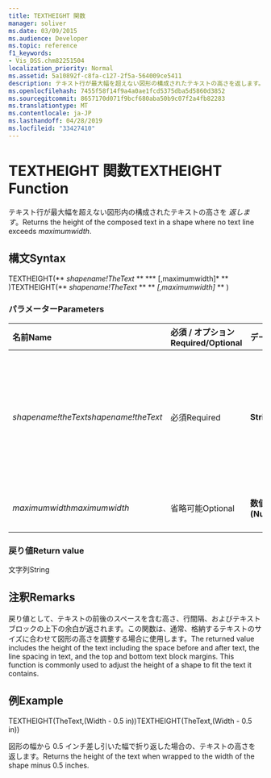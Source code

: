 ```yaml
---
title: TEXTHEIGHT 関数
manager: soliver
ms.date: 03/09/2015
ms.audience: Developer
ms.topic: reference
f1_keywords:
- Vis_DSS.chm82251504
localization_priority: Normal
ms.assetid: 5a10892f-c8fa-c127-2f5a-564009ce5411
description: テキスト行が最大幅を超えない図形の構成されたテキストの高さを返します。
ms.openlocfilehash: 7455f58f14f9a4a0ae1fcd5375dba5d5860d3852
ms.sourcegitcommit: 8657170d071f9bcf680aba50b9c07f2a4fb82283
ms.translationtype: MT
ms.contentlocale: ja-JP
ms.lasthandoff: 04/28/2019
ms.locfileid: "33427410"
---
```

# <a name="textheight-function"></a><span data-ttu-id="45ccd-103">TEXTHEIGHT 関数</span><span class="sxs-lookup"><span data-stu-id="45ccd-103">TEXTHEIGHT Function</span></span>

<span data-ttu-id="45ccd-104">テキスト行が最大幅を超えない図形内の構成されたテキストの高さを  _返します_。</span><span class="sxs-lookup"><span data-stu-id="45ccd-104">Returns the height of the composed text in a shape where no text line exceeds  _maximumwidth_.</span></span> 
  
## <a name="syntax"></a><span data-ttu-id="45ccd-105">構文</span><span class="sxs-lookup"><span data-stu-id="45ccd-105">Syntax</span></span>

<span data-ttu-id="45ccd-106">TEXTHEIGHT(\*\* *shapename!TheText* \*\* \*\*\* [,maximumwidth]\* \*\* )</span><span class="sxs-lookup"><span data-stu-id="45ccd-106">TEXTHEIGHT(\*\* *shapename!TheText* \*\* \*\* *[,maximumwidth]* \*\* )</span></span> 
  
### <a name="parameters"></a><span data-ttu-id="45ccd-107">パラメーター</span><span class="sxs-lookup"><span data-stu-id="45ccd-107">Parameters</span></span>

|<span data-ttu-id="45ccd-108">**名前**</span><span class="sxs-lookup"><span data-stu-id="45ccd-108">**Name**</span></span>|<span data-ttu-id="45ccd-109">**必須 / オプション**</span><span class="sxs-lookup"><span data-stu-id="45ccd-109">**Required/Optional**</span></span>|<span data-ttu-id="45ccd-110">**データ型**</span><span class="sxs-lookup"><span data-stu-id="45ccd-110">**Data Type**</span></span>|<span data-ttu-id="45ccd-111">**説明**</span><span class="sxs-lookup"><span data-stu-id="45ccd-111">**Description**</span></span>|
|:-----|:-----|:-----|:-----|
| <span data-ttu-id="45ccd-112">_shapename!theText_</span><span class="sxs-lookup"><span data-stu-id="45ccd-112">_shapename!theText_</span></span> <br/> |<span data-ttu-id="45ccd-113">必須</span><span class="sxs-lookup"><span data-stu-id="45ccd-113">Required</span></span>  <br/> |<span data-ttu-id="45ccd-114">**String**</span><span class="sxs-lookup"><span data-stu-id="45ccd-114">**String**</span></span> <br/> |<span data-ttu-id="45ccd-115">ターゲットとなる図形の [TheText] セルに対する参照を指定します。</span><span class="sxs-lookup"><span data-stu-id="45ccd-115">A reference to the cell named TheText in the target shape.</span></span>  <span data-ttu-id="45ccd-116">_shapename!_</span><span class="sxs-lookup"><span data-stu-id="45ccd-116">_shapename!_</span></span> <span data-ttu-id="45ccd-117">は、テキストを取得する図形の名前です。</span><span class="sxs-lookup"><span data-stu-id="45ccd-117">is the name of the shape from which you want to retrieve the text.</span></span>  <br/> |
| <span data-ttu-id="45ccd-118">_maximumwidth_</span><span class="sxs-lookup"><span data-stu-id="45ccd-118">_maximumwidth_</span></span> <br/> |<span data-ttu-id="45ccd-119">省略可能</span><span class="sxs-lookup"><span data-stu-id="45ccd-119">Optional</span></span>  <br/> |<span data-ttu-id="45ccd-120">**数値型 (Numeric)**</span><span class="sxs-lookup"><span data-stu-id="45ccd-120">**Numeric**</span></span> <br/> |<span data-ttu-id="45ccd-121">テキスト ブロックの最大幅を指定します。</span><span class="sxs-lookup"><span data-stu-id="45ccd-121">The maximum width of the text block.</span></span>  <br/> |
   
### <a name="return-value"></a><span data-ttu-id="45ccd-122">戻り値</span><span class="sxs-lookup"><span data-stu-id="45ccd-122">Return value</span></span>

<span data-ttu-id="45ccd-123">文字列</span><span class="sxs-lookup"><span data-stu-id="45ccd-123">String</span></span>
  
## <a name="remarks"></a><span data-ttu-id="45ccd-124">注釈</span><span class="sxs-lookup"><span data-stu-id="45ccd-124">Remarks</span></span>

<span data-ttu-id="45ccd-p102">戻り値として、テキストの前後のスペースを含む高さ、行間隔、およびテキスト ブロックの上下の余白が返されます。この関数は、通常、格納するテキストのサイズに合わせて図形の高さを調整する場合に使用します。</span><span class="sxs-lookup"><span data-stu-id="45ccd-p102">The returned value includes the height of the text including the space before and after text, the line spacing in text, and the top and bottom text block margins. This function is commonly used to adjust the height of a shape to fit the text it contains.</span></span>
  
## <a name="example"></a><span data-ttu-id="45ccd-127">例</span><span class="sxs-lookup"><span data-stu-id="45ccd-127">Example</span></span>

<span data-ttu-id="45ccd-128">TEXTHEIGHT(TheText,(Width - 0.5 in))</span><span class="sxs-lookup"><span data-stu-id="45ccd-128">TEXTHEIGHT(TheText,(Width - 0.5 in))</span></span> 
  
<span data-ttu-id="45ccd-129">図形の幅から 0.5 インチ差し引いた幅で折り返した場合の、テキストの高さを返します。</span><span class="sxs-lookup"><span data-stu-id="45ccd-129">Returns the height of the text when wrapped to the width of the shape minus 0.5 inches.</span></span> 
  


